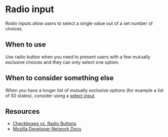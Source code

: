 # Radio input
Rodio inputs allow users to select a single value out of a set number of choices.

## When to use
Use radio button when you need to present users with a few mutually exclusive choices and they can only select one option.

## When to consider something else
When you have a longer list of mutually exclusive options (for example a list of 50 states), consider using a [select input](select-input.html).

## Resources
- [Checkboxes vs. Radio Buttons](https://www.nngroup.com/articles/checkboxes-vs-radio-buttons/)
- [Mozilla Developer Network Docs](https://developer.mozilla.org/en-US/docs/Web/HTML/Element/input/checkbox)
